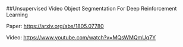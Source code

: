 ##Unsupervised Video Object Segmentation For Deep Reinforcement Learning

Paper: https://arxiv.org/abs/1805.07780

Video: https://www.youtube.com/watch?v=MQsWMQmUq7Y
